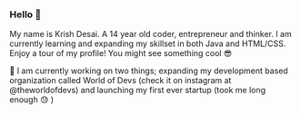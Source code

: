 ### Hello 👋

My name is Krish Desai. A 14 year old coder, entrepreneur and thinker. I am currently learning and expanding my skillset in both Java and HTML/CSS. Enjoy a tour of my profile! You might see something cool 😎 

🔭 I am currently working on two things; expanding my development based organization called World of Devs (check it on instagram at @theworldofdevs) and launching my first ever startup (took me long enough 😓 )



<!--
**KrishDesai/KrishDesai** is a ✨ _special_ ✨ repository because its `README.md` (this file) appears on your GitHub profile.

Here are some ideas to get you started:

- 🔭 I’m currently working on ...
- 🌱 I’m currently learning ...
- 👯 I’m looking to collaborate on ...
- 🤔 I’m looking for help with ...
- 💬 Ask me about ...
- 📫 How to reach me: ...
- 😄 Pronouns: ...
- ⚡ Fun fact: ...
-->
